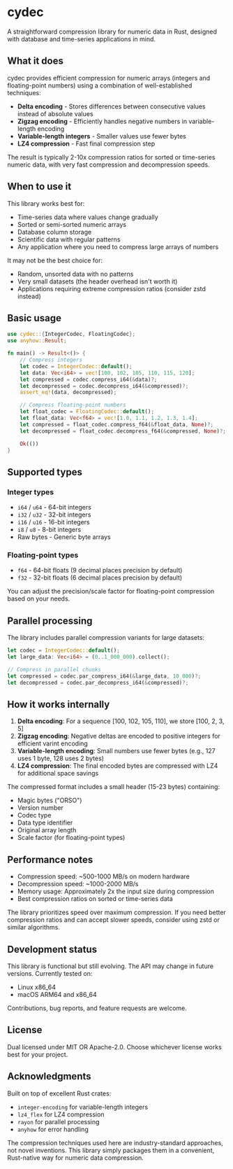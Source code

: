 # cydec

A straightforward compression library for numeric data in Rust, designed with database and time-series applications in mind.

## What it does

cydec provides efficient compression for numeric arrays (integers and floating-point numbers) using a combination of well-established techniques:

- **Delta encoding** - Stores differences between consecutive values instead of absolute values
- **Zigzag encoding** - Efficiently handles negative numbers in variable-length encoding
- **Variable-length integers** - Smaller values use fewer bytes
- **LZ4 compression** - Fast final compression step

The result is typically 2-10x compression ratios for sorted or time-series numeric data, with very fast compression and decompression speeds.

## When to use it

This library works best for:
- Time-series data where values change gradually
- Sorted or semi-sorted numeric arrays
- Database column storage
- Scientific data with regular patterns
- Any application where you need to compress large arrays of numbers

It may not be the best choice for:
- Random, unsorted data with no patterns
- Very small datasets (the header overhead isn't worth it)
- Applications requiring extreme compression ratios (consider zstd instead)

## Basic usage

```rust
use cydec::{IntegerCodec, FloatingCodec};
use anyhow::Result;

fn main() -> Result<()> {
    // Compress integers
    let codec = IntegerCodec::default();
    let data: Vec<i64> = vec![100, 102, 105, 110, 115, 120];
    let compressed = codec.compress_i64(&data)?;
    let decompressed = codec.decompress_i64(&compressed)?;
    assert_eq!(data, decompressed);

    // Compress floating-point numbers
    let float_codec = FloatingCodec::default();
    let float_data: Vec<f64> = vec![1.0, 1.1, 1.2, 1.3, 1.4];
    let compressed = float_codec.compress_f64(&float_data, None)?;
    let decompressed = float_codec.decompress_f64(&compressed, None)?;

    Ok(())
}
```

## Supported types

### Integer types
- `i64` / `u64` - 64-bit integers
- `i32` / `u32` - 32-bit integers
- `i16` / `u16` - 16-bit integers
- `i8` / `u8` - 8-bit integers
- Raw bytes - Generic byte arrays

### Floating-point types
- `f64` - 64-bit floats (9 decimal places precision by default)
- `f32` - 32-bit floats (6 decimal places precision by default)

You can adjust the precision/scale factor for floating-point compression based on your needs.

## Parallel processing

The library includes parallel compression variants for large datasets:

```rust
let codec = IntegerCodec::default();
let large_data: Vec<i64> = (0..1_000_000).collect();

// Compress in parallel chunks
let compressed = codec.par_compress_i64(&large_data, 10_000)?;
let decompressed = codec.par_decompress_i64(&compressed)?;
```

## How it works internally

1. **Delta encoding**: For a sequence [100, 102, 105, 110], we store [100, 2, 3, 5]
2. **Zigzag encoding**: Negative deltas are encoded to positive integers for efficient varint encoding
3. **Variable-length encoding**: Small numbers use fewer bytes (e.g., 127 uses 1 byte, 128 uses 2 bytes)
4. **LZ4 compression**: The final encoded bytes are compressed with LZ4 for additional space savings

The compressed format includes a small header (15-23 bytes) containing:
- Magic bytes ("ORSO")
- Version number
- Codec type
- Data type identifier
- Original array length
- Scale factor (for floating-point types)

## Performance notes

- Compression speed: ~500-1000 MB/s on modern hardware
- Decompression speed: ~1000-2000 MB/s
- Memory usage: Approximately 2x the input size during compression
- Best compression ratios on sorted or time-series data

The library prioritizes speed over maximum compression. If you need better compression ratios and can accept slower speeds, consider using zstd or similar algorithms.

## Development status

This library is functional but still evolving. The API may change in future versions. Currently tested on:
- Linux x86_64
- macOS ARM64 and x86_64

Contributions, bug reports, and feature requests are welcome.

## License

Dual licensed under MIT OR Apache-2.0. Choose whichever license works best for your project.

## Acknowledgments

Built on top of excellent Rust crates:
- `integer-encoding` for variable-length integers
- `lz4_flex` for LZ4 compression
- `rayon` for parallel processing
- `anyhow` for error handling

The compression techniques used here are industry-standard approaches, not novel inventions. This library simply packages them in a convenient, Rust-native way for numeric data compression.